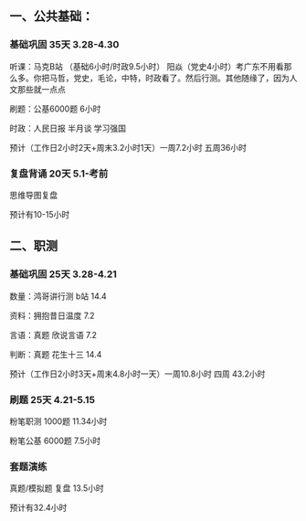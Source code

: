 ## 一、公共基础：

### 基础巩固 35天 3.28-4.30 

听课：马克B站 （基础6小时/时政9.5小时） 阳焱（党史4小时）考广东不用看那么多。你把马哲，党史，毛论，中特，时政看了。然后行测。其他随缘了，因为人文那些就一点点

刷题：公基6000题 6小时 

时政：人民日报 半月谈 学习强国

预计（工作日2小时2天+周末3.2小时1天）一周7.2小时 五周36小时

### 复盘背诵 20天 5.1-考前 

思维导图复盘

预计有10-15小时

## 二、职测

### 基础巩固 25天 3.28-4.21 

数量：鸿哥讲行测 b站 14.4

资料：拥抱昔日温度 7.2

言语：真题 欣说言语 7.2

判断：真题 花生十三 14.4 

预计（工作日2小时3天+周末4.8小时一天）一周10.8小时 四周 43.2小时

### 刷题 25天 4.21-5.15

粉笔职测 1000题 11.34小时

粉笔公基 6000题 7.5小时

### 套题演练

真题/模拟题 复盘 13.5小时

预计有32.4小时



